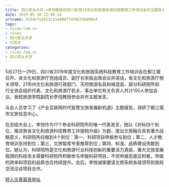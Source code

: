 ```yaml
---
title: 四川农业大学->李悦教授在四川省2019文化和旅游系统科技教育工作培训会作主题发言 | sicau.com.cn
date: 2019-05-30 12:40:14
urlname: dcbde7a2611ca3a406ffd76539b808a4
tags: 
- sicau.com.cn
- sicau
- 四川农业大学
- 川农大
categories:
- sicau.com.cn
- 四川农业大学
---
```



5月27日—29日，四川省2019年度文化和旅游系统科技教育工作培训会在都江堰召开。省文化和旅游厅党组成员、副厅长宋铭出席会议并讲话，省文化和旅游厅相关领导，21市州文化和旅游行政部门、天府旅游名县和候选县、部分科研院所和行业协会组织代表、文化和旅游厅机关、事业单位有关负责人共计150人参加会议。我校旅游学院副院长李悦教授参会并作主题发言。

与会人员学习了《产业互联网时代智慧文旅发展新机遇》主题报告，调研了都江堰市文旅信息中心。

在总结大会上，李悦作为17个参会科研院所的唯一代表发言，她以《对标四个到位，推进我省文化和旅游科技教育工作提档升级》为题，提出文旅融合具有重大战略意义，科研院所应做到4个到位：第一、科研项目申报参与到位；第二、人才教育培训支持到位；第三、文旅智库专家推荐到位；第四、标准、品质建设贡献到位。她认为，科研院所是文化和旅游行业科技创新的重要活力源泉，重大文旅发展瓶颈的科技攻关需要科研院所积极参与申报科研项目，不但申报态度应积极，申报的效率和项目的品质也应持续提升。会后，李悦诚挚邀请文旅系统各级领导到我校交流洽谈项目合作。





[转入文章首发地址](https://news.sicau.edu.cn/info/1078/51812.htm)